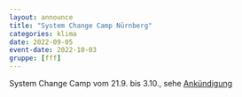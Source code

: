 ```yaml
---
layout: announce
title: "System Change Camp Nürnberg"
categories: klima 
date: 2022-09-05
event-date: 2022-10-03
gruppe: [fff]
---
```


System Change Camp vom 21.9. bis 3.10., sehe [Ankündigung](https://www.instagram.com/p/CiGNsYRt_mR)
